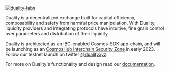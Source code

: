 [![duality-labs](https://circleci.com/gh/duality-labs/duality.svg?style=svg&circle-token=284243a40cb1faeb2751d60ad8046ceb87573865)](<https://app.circleci.com/pipelines/github/duality-labs/duality>)

Duality is a decentralized exchange built for capital efficiency, composability and safety from harmful price manipulation. With Duality, liquidity providers and integrating protocols have intuitive, fine grain control over parameters and distribution of their liquidity.

Duality is architected as an IBC-enabled Cosmos-SDK app-chain, and will be launching as an [CosmosHub Interchain Security Zone](https://github.com/cosmos/gaia/blob/main/docs/interchain-security.md) in early 2023. Follow our testnet launch on twitter [@dualityxyz](https://twitter.com/dualityxyz).

For more on Duality's functionality and design read our [documentation](https://app.gitbook.com/o/upl0shA1MRZWWHZNcCvW/s/WV9tVqtA3ykFQ1XFSEw1/concepts).
